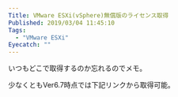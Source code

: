```yaml
---
Title: VMware ESXi(vSphere)無償版のライセンス取得
Published: 2019/03/04 11:45:10
Tags:
  - "VMware ESXi"
Eyecatch: ""
---
```

いつもどこで取得するのか忘れるのでメモ。  

少なくともVer6.7時点では下記リンクから取得可能。  

<?# EmbedLink "http://www.vmware.com/go/get-free-esxi" /?>

